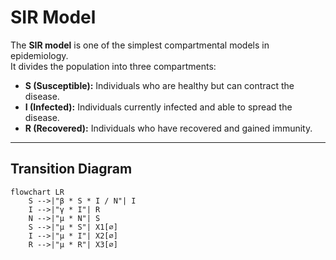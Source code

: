 # SIR Model

The **SIR model** is one of the simplest compartmental models in epidemiology.  
It divides the population into three compartments:  

- **S (Susceptible):** Individuals who are healthy but can contract the disease.  
- **I (Infected):** Individuals currently infected and able to spread the disease.  
- **R (Recovered):** Individuals who have recovered and gained immunity. 

---

## Transition Diagram

```mermaid
flowchart LR
    S -->|"β * S * I / N"| I
    I -->|"γ * I"| R
    N -->|"μ * N"| S
    S -->|"μ * S"| X1[∅]
    I -->|"μ * I"| X2[∅]
    R -->|"μ * R"| X3[∅]
```